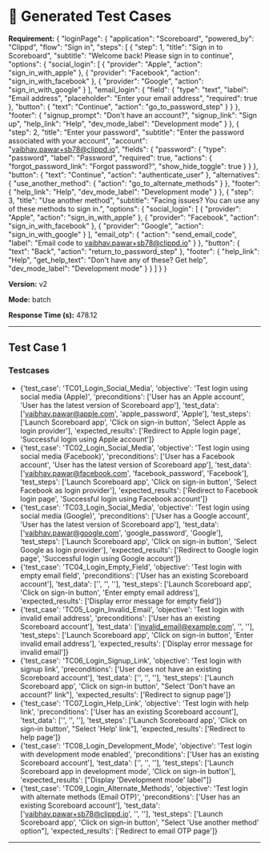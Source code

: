 # 🧪 Generated Test Cases

**Requirement:** {
  "loginPage": {
    "application": "Scoreboard",
    "powered_by": "Clippd",
    "flow": "Sign in",
    "steps": [
      {
        "step": 1,
        "title": "Sign in to Scoreboard",
        "subtitle": "Welcome back! Please sign in to continue",
        "options": {
          "social_login": [
            {
              "provider": "Apple",
              "action": "sign_in_with_apple"
            },
            {
              "provider": "Facebook",
              "action": "sign_in_with_facebook"
            },
            {
              "provider": "Google",
              "action": "sign_in_with_google"
            }
          ],
          "email_login": {
            "field": {
              "type": "text",
              "label": "Email address",
              "placeholder": "Enter your email address",
              "required": true
            },
            "button": {
              "text": "Continue",
              "action": "go_to_password_step"
            }
          }
        },
        "footer": {
          "signup_prompt": "Don't have an account?",
          "signup_link": "Sign up",
          "help_link": "Help",
          "dev_mode_label": "Development mode"
        }
      },
      {
        "step": 2,
        "title": "Enter your password",
        "subtitle": "Enter the password associated with your account",
        "account": "vaibhav.pawar+sb78@clippd.io",
        "fields": {
          "password": {
            "type": "password",
            "label": "Password",
            "required": true,
            "actions": {
              "forgot_password_link": "Forgot password?",
              "show_hide_toggle": true
            }
          }
        },
        "button": {
          "text": "Continue",
          "action": "authenticate_user"
        },
        "alternatives": {
          "use_another_method": {
            "action": "go_to_alternate_methods"
          }
        },
        "footer": {
          "help_link": "Help",
          "dev_mode_label": "Development mode"
        }
      },
      {
        "step": 3,
        "title": "Use another method",
        "subtitle": "Facing issues? You can use any of these methods to sign in.",
        "options": {
          "social_login": [
            {
              "provider": "Apple",
              "action": "sign_in_with_apple"
            },
            {
              "provider": "Facebook",
              "action": "sign_in_with_facebook"
            },
            {
              "provider": "Google",
              "action": "sign_in_with_google"
            }
          ],
          "email_otp": {
            "action": "send_email_code",
            "label": "Email code to vaibhav.pawar+sb78@clippd.io"
          }
        },
        "button": {
          "text": "Back",
          "action": "return_to_password_step"
        },
        "footer": {
          "help_link": "Help",
          "get_help_text": "Don't have any of these? Get help",
          "dev_mode_label": "Development mode"
        }
      }
    ]
  }
}

**Version:** v2

**Mode:** batch

**Response Time (s):** 478.12

---

## Test Case 1

### Testcases
- {'test_case': 'TC01_Login_Social_Media', 'objective': 'Test login using social media (Apple)', 'preconditions': ['User has an Apple account', 'User has the latest version of Scoreboard app'], 'test_data': ['vaibhav.pawar@apple.com', 'apple_password', 'Apple'], 'test_steps': ['Launch Scoreboard app', 'Click on sign-in button', 'Select Apple as login provider'], 'expected_results': ['Redirect to Apple login page', 'Successful login using Apple account']}
- {'test_case': 'TC02_Login_Social_Media', 'objective': 'Test login using social media (Facebook)', 'preconditions': ['User has a Facebook account', 'User has the latest version of Scoreboard app'], 'test_data': ['vaibhav.pawar@facebook.com', 'facebook_password', 'Facebook'], 'test_steps': ['Launch Scoreboard app', 'Click on sign-in button', 'Select Facebook as login provider'], 'expected_results': ['Redirect to Facebook login page', 'Successful login using Facebook account']}
- {'test_case': 'TC03_Login_Social_Media', 'objective': 'Test login using social media (Google)', 'preconditions': ['User has a Google account', 'User has the latest version of Scoreboard app'], 'test_data': ['vaibhav.pawar@google.com', 'google_password', 'Google'], 'test_steps': ['Launch Scoreboard app', 'Click on sign-in button', 'Select Google as login provider'], 'expected_results': ['Redirect to Google login page', 'Successful login using Google account']}
- {'test_case': 'TC04_Login_Empty_Field', 'objective': 'Test login with empty email field', 'preconditions': ['User has an existing Scoreboard account'], 'test_data': ['', '', ''], 'test_steps': ['Launch Scoreboard app', 'Click on sign-in button', 'Enter empty email address'], 'expected_results': ['Display error message for empty field']}
- {'test_case': 'TC05_Login_Invalid_Email', 'objective': 'Test login with invalid email address', 'preconditions': ['User has an existing Scoreboard account'], 'test_data': ['invalid_email@example.com', '', ''], 'test_steps': ['Launch Scoreboard app', 'Click on sign-in button', 'Enter invalid email address'], 'expected_results': ['Display error message for invalid email']}
- {'test_case': 'TC06_Login_Signup_Link', 'objective': 'Test login with signup link', 'preconditions': ['User does not have an existing Scoreboard account'], 'test_data': ['', '', ''], 'test_steps': ['Launch Scoreboard app', 'Click on sign-in button', "Select 'Don't have an account?' link"], 'expected_results': ['Redirect to signup page']}
- {'test_case': 'TC07_Login_Help_Link', 'objective': 'Test login with help link', 'preconditions': ['User has an existing Scoreboard account'], 'test_data': ['', '', ''], 'test_steps': ['Launch Scoreboard app', 'Click on sign-in button', "Select 'Help' link"], 'expected_results': ['Redirect to help page']}
- {'test_case': 'TC08_Login_Development_Mode', 'objective': 'Test login with development mode enabled', 'preconditions': ['User has an existing Scoreboard account'], 'test_data': ['', '', ''], 'test_steps': ['Launch Scoreboard app in development mode', 'Click on sign-in button'], 'expected_results': ["Display 'Development mode' label"]}
- {'test_case': 'TC09_Login_Alternate_Methods', 'objective': 'Test login with alternate methods (Email OTP)', 'preconditions': ['User has an existing Scoreboard account'], 'test_data': ['vaibhav.pawar+sb78@clippd.io', '', ''], 'test_steps': ['Launch Scoreboard app', 'Click on sign-in button', "Select 'Use another method' option"], 'expected_results': ['Redirect to email OTP page']}

---

